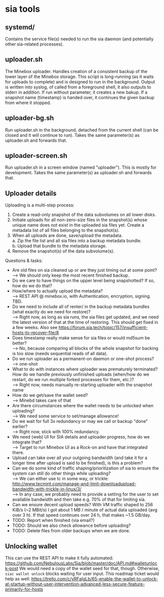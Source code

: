# sia tools
## systemd/
Contains the service file(s) needed to run the sia daemon (and potentially other sia-related processes).

## uploader.sh
The Minebox uploader. Handles creation of a consistent backup of the lower layer of the Minebox storage.
This script is long-running (as it waits for uploads to complete) and is designed to run in the background.
Output is written into syslog, of called from a foreground shell, it also outputs to stderr in addition.
If run without parameter, it creates a new bakup.
If a snapshot name (timestamp) is handed over, it continues the given backup from where it stopped.

## uploader-bg.sh
Run uploader.sh in the background, detached from the current shell (can be closed and it will continue to run).
Takes the same parameter(s) as uploader.sh and forwards that.

## uploader-screen.sh
Run uploader.sh in a screen window (named "uploader"). This is mostly for development.
Takes the same parameter(s) as uploader.sh and forwards that.

## Uploader details

Uploading is a multi-step process:

1. Create a read-only snapshot of the data subvolumes on all lower disks.
2. Initiate uploads for all non-zero-size files in the snapshot(s) whose
   unique name does not exist in the uploaded sia files yet.
   Create a metadata list of all files belonging to the snapshot(s).
3. When all uploads are done, save/upload the metadata.  
   a. Zip the file list and all sia files into a backup metadata bundle.  
   b. Upload that bundle to the metadata storage.
4. Remove the snapshot(s) of the data subvolume(s).

Questions & tasks:

* Are old files on sia cleaned up or are they just timing out at some point?  
  --> We should only keep the most recent finished backup.
* Do we care to have things on the upper level being snapshotted?
  If so, how do we do that?
* How/where to actually upload the metadata?  
  --> REST API @ minebox.io, with Authentication, encryption, signing. TBD.
* Do we need to include all of renter/ in the backup metadata bundles (what
  exactly do we need for restore)?  
  --> Right now, as long as sia runs, the sia files get updated, and we need
      the latest version of that at the time of restoring. This should get
      fixed in a few weeks. Also see
      https://forum.sia.tech/topic/157/insufficient-hosts-to-recover-file/8
* Does timestamp really make sense for sia files or would md5sum be better?  
  --> No, because comparing all blocks of the whole snapshot for backing is
      too slow (needs sequential reads of all data).
* Do we run uploader as a permanent-on daemon or one-shot process?  
  --> one-shot
* What to do with instances where uploader was prematurely terminated?
  How do we handle previously unfinished uploads (when/how do we restart, do
  we run multiple forked processes for them, etc.)?  
  --> Right now, needs manually re-starting uploader with the snapshot name
* How do we get/save the wallet seed?  
  --> Minebd takes care of that
* Are there circumstances where the wallet needs to be unlocked when uploading?  
  --> We need some service to set/manage allowance!
* Do we wait for full 3x redundancy or may we call or backup "done" earlier?  
  --> Right now, stick with 100% redundancy.
* We need (web) UI for SIA details and uploader progress, how do we integrate
  that?  
  --> Target to run Minebox UI as a Rock-on and have that integrated there.
* Upload can take over all your outgoing bandwidth (and take it for a longer
  time after upload is said to be finished), is this a problem?
* Can we do some kind of traffic shaping/prioritization of sia to ensure the
  system can still do other things while uploading?  
  --> We can either use tc in some way, or trickle: http://www.tecmint.com/manage-and-limit-downloadupload-bandwidth-with-trickle-in-linux/3/  
  --> In any case, we probably need to provide a setting for the user to set
      available bandwidth and then take e.g. 70% of that for limiting sia.
* Can we ensure decent upload speeds? With VM traffic shaped to 256 KiB/s
  (~2 MBit/s) I got about 1 MB / minute of actual data uploaded (avg over 3 h).
  If that speed continues over 24 h, that makes ~1.5 GB/day.
* TODO: Report when finished (via email?)
* TODO: Should we also check allowance before uploading?
* TODO: Delete files from older backups when we are done.

## Unlocking wallet

This can use the REST API to make it fully automated:
https://github.com/NebulousLabs/Sia/blob/master/doc/API.md#walletunlock-post
We would need a copy of the wallet seed for that, though.
Otherwise, `siac wallet unlock` blocks waiting for user input.
This roadmap ticket would help as well:
https://trello.com/c/yRFaIgLb/65-enable-the-wallet-to-unlock-at-startup-without-user-intervention-advanced-less-secure-feature-primarily-for-hosts
